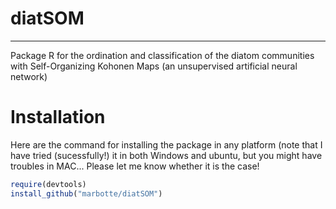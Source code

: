 # diatSOM
---------

Package R for the ordination and classification of the diatom communities with Self-Organizing Kohonen Maps (an unsupervised artificial neural network)


# Installation

Here are the command for installing the package in any platform (note that I have tried (sucessfully!) it in both Windows and ubuntu, but you might have troubles in MAC... 
Please let me know whether it is the case!


```r
require(devtools)
install_github("marbotte/diatSOM")
```
